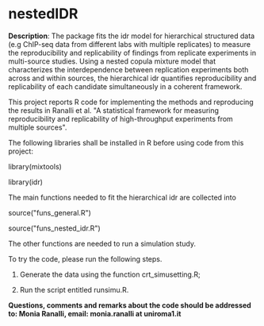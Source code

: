# nestedIDR
**Description**: The package fits the idr model for hierarchical structured data (e.g ChIP-seq data from different labs with multiple replicates) to measure 
the reproducibility and replicability of findings from replicate experiments in multi-source studies. Using a nested copula mixture model that characterizes 
the interdependence between replication experiments both across and within sources, the hierarchical idr quantifies reproducibility and replicability of each 
candidate simultaneously in a coherent framework.

This project reports R code for implementing the methods and reproducing the results in Ranalli et al. "A statistical framework for measuring reproducibility 
and replicability of high-throughput experiments from multiple sources".

The following libraries shall be installed in R before using code from
this project:

library(mixtools)

library(idr)

The main functions needed to fit the hierarchical idr are collected into 

source("funs_general.R")

source("funs_nested_idr.R")


The other functions are needed to run a simulation study.

To try the code, please run the following steps.

1. Generate the data using the function crt_simusetting.R;

2. Run the script entitled runsimu.R.


**Questions, comments and remarks about the code should be addressed to: Monia Ranalli, email: monia.ranalli at uniroma1.it**
